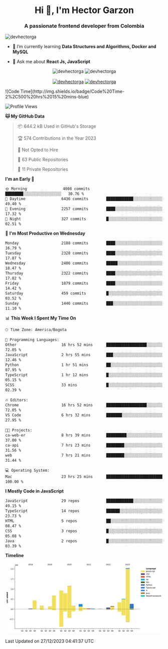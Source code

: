 <h1 align="center">Hi 👋, I'm Hector Garzon</h1>
<h3 align="center">A passionate frontend developer from Colombia</h3>

<p align="left"> <img src="https://komarev.com/ghpvc/?username=devhectorga" alt="devhectorga" /> </p>

- 🌱 I’m currently learning **Data Structures and Algorithms, Docker and MySQL**

- 💬 Ask me about **React Js, JavaScript**

<p align="center"> <img src="https://github-readme-stats.vercel.app/api?username=devhectorga&count_private=true&show_icons=true" alt="devhectorga" /> <img src="https://github-readme-stats.vercel.app/api/top-langs/?username=devhectorga&layout=compact" alt="devhectorga" /></p>

<p align="center">
<a href="https://twitter.com/devhectorga" target="blank"><img align="center" src="https://cdn.jsdelivr.net/npm/simple-icons@3.0.1/icons/twitter.svg" alt="devhectorga" height="20" width="20" /></a>
<a href="https://linkedin.com/in/devhectorga" target="blank"><img align="center" src="https://cdn.jsdelivr.net/npm/simple-icons@3.0.1/icons/linkedin.svg" alt="devhectorga" height="20" width="20" /></a>
</p>
<!--START_SECTION:waka-->
![Code Time](http://img.shields.io/badge/Code%20Time-2%2C500%20hrs%2015%20mins-blue)

![Profile Views](http://img.shields.io/badge/Profile%20Views-0-blue)

**🐱 My GitHub Data** 

> 📦 644.2 kB Used in GitHub's Storage 
 > 
> 🏆 574 Contributions in the Year 2023
 > 
> 🚫 Not Opted to Hire
 > 
> 📜 63 Public Repositories 
 > 
> 🔑 11 Private Repositories 
 > 
**I'm an Early 🐤** 

```text
🌞 Morning                4008 commits        ████████░░░░░░░░░░░░░░░░░   30.76 % 
🌆 Daytime                6436 commits        ████████████░░░░░░░░░░░░░   49.40 % 
🌃 Evening                2257 commits        ████░░░░░░░░░░░░░░░░░░░░░   17.32 % 
🌙 Night                  327 commits         █░░░░░░░░░░░░░░░░░░░░░░░░   02.51 % 
```
📅 **I'm Most Productive on Wednesday** 

```text
Monday                   2188 commits        ████░░░░░░░░░░░░░░░░░░░░░   16.79 % 
Tuesday                  2328 commits        ████░░░░░░░░░░░░░░░░░░░░░   17.87 % 
Wednesday                2406 commits        █████░░░░░░░░░░░░░░░░░░░░   18.47 % 
Thursday                 2322 commits        ████░░░░░░░░░░░░░░░░░░░░░   17.82 % 
Friday                   1879 commits        ████░░░░░░░░░░░░░░░░░░░░░   14.42 % 
Saturday                 459 commits         █░░░░░░░░░░░░░░░░░░░░░░░░   03.52 % 
Sunday                   1446 commits        ███░░░░░░░░░░░░░░░░░░░░░░   11.10 % 
```


📊 **This Week I Spent My Time On** 

```text
🕑︎ Time Zone: America/Bogota

💬 Programming Languages: 
Other                    16 hrs 52 mins      ██████████████████░░░░░░░   72.05 % 
JavaScript               2 hrs 55 mins       ███░░░░░░░░░░░░░░░░░░░░░░   12.46 % 
Python                   1 hr 51 mins        ██░░░░░░░░░░░░░░░░░░░░░░░   07.95 % 
TypeScript               1 hr 12 mins        █░░░░░░░░░░░░░░░░░░░░░░░░   05.15 % 
SCSS                     33 mins             █░░░░░░░░░░░░░░░░░░░░░░░░   02.39 % 

🔥 Editors: 
Chrome                   16 hrs 52 mins      ██████████████████░░░░░░░   72.05 % 
VS Code                  6 hrs 32 mins       ███████░░░░░░░░░░░░░░░░░░   27.95 % 

🐱‍💻 Projects: 
ca-web-er                8 hrs 39 mins       █████████░░░░░░░░░░░░░░░░   37.00 % 
ca-api                   7 hrs 23 mins       ████████░░░░░░░░░░░░░░░░░   31.56 % 
web                      7 hrs 21 mins       ████████░░░░░░░░░░░░░░░░░   31.44 % 

💻 Operating System: 
Mac                      23 hrs 25 mins      █████████████████████████   100.00 % 
```

**I Mostly Code in JavaScript** 

```text
JavaScript               29 repos            ████████████░░░░░░░░░░░░░   49.15 % 
TypeScript               14 repos            ██████░░░░░░░░░░░░░░░░░░░   23.73 % 
HTML                     5 repos             ██░░░░░░░░░░░░░░░░░░░░░░░   08.47 % 
CSS                      3 repos             █░░░░░░░░░░░░░░░░░░░░░░░░   05.08 % 
Java                     2 repos             █░░░░░░░░░░░░░░░░░░░░░░░░   03.39 % 
```



**Timeline**

![Lines of Code chart](https://raw.githubusercontent.com/devHectorGa/devHectorGa/master/assets/bar_graph.png)


 Last Updated on 27/12/2023 04:41:37 UTC
<!--END_SECTION:waka-->
